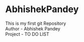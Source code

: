 # AbhishekPandey
This is my first git Repository
<br>
Author - Abhishek  Pandey
<br>
Project - TO DO LIST
